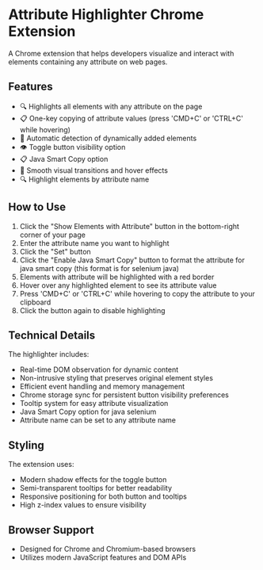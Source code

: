 # Attribute Highlighter Chrome Extension

A Chrome extension that helps developers visualize and interact with elements containing any attribute on web pages.

## Features

- 🔍 Highlights all elements with any attribute on the page
- 📋 One-key copying of attribute values (press 'CMD+C' or 'CTRL+C' while hovering)
- 🔄 Automatic detection of dynamically added elements
- 👁️ Toggle button visibility option
- 📋 Java Smart Copy option
- 💫 Smooth visual transitions and hover effects
- 🔍 Highlight elements by attribute name

## How to Use

1. Click the "Show Elements with Attribute" button in the bottom-right corner of your page
2. Enter the attribute name you want to highlight
3. Click the "Set" button
4. Click the "Enable Java Smart Copy" button to format the attribute for java smart copy (this format is for selenium java)
5. Elements with attribute will be highlighted with a red border
6. Hover over any highlighted element to see its attribute value
7. Press 'CMD+C' or 'CTRL+C' while hovering to copy the attribute to your clipboard
8. Click the button again to disable highlighting

## Technical Details

The highlighter includes:

- Real-time DOM observation for dynamic content
- Non-intrusive styling that preserves original element styles
- Efficient event handling and memory management
- Chrome storage sync for persistent button visibility preferences
- Tooltip system for easy attribute visualization
- Java Smart Copy option for java selenium
- Attribute name can be set to any attribute name

## Styling

The extension uses:

- Modern shadow effects for the toggle button
- Semi-transparent tooltips for better readability
- Responsive positioning for both button and tooltips
- High z-index values to ensure visibility

## Browser Support

- Designed for Chrome and Chromium-based browsers
- Utilizes modern JavaScript features and DOM APIs

